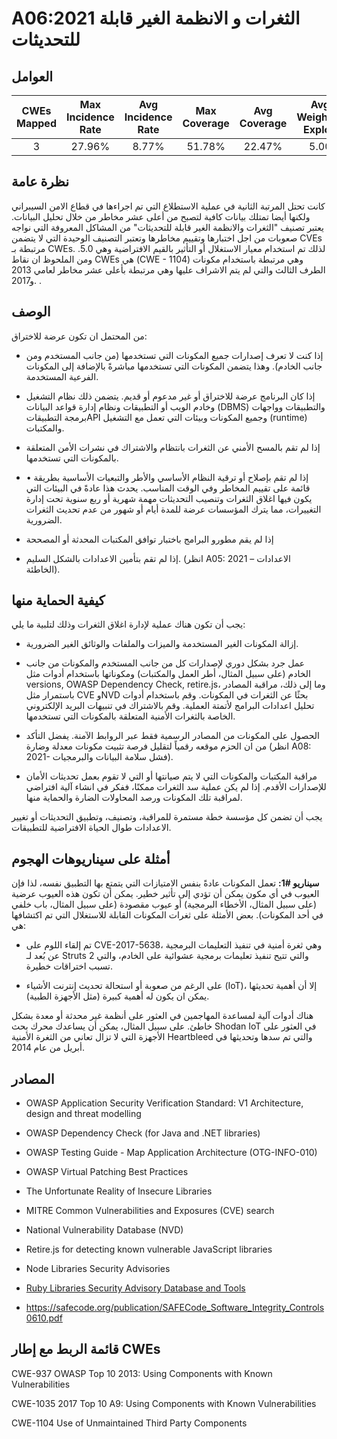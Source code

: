# A06:2021 الثغرات و الانظمة الغير قابلة للتحديثات

## العوامل

| CWEs Mapped | Max Incidence Rate | Avg Incidence Rate | Max Coverage | Avg Coverage | Avg Weighted Exploit | Avg Weighted Impact | Total Occurrences | Total CVEs |
|:-------------:|:--------------------:|:--------------------:|:--------------:|:--------------:|:----------------------:|:---------------------:|:-------------------:|:------------:|
| 3           | 27.96%             | 8.77%              | 51.78%       | 22.47%       | 5.00                 | 5.00                | 30,457            | 0          |

## نظرة عامة


كانت تحتل المرتبة الثانية في عملية الاستطلاع التي تم اجراءها في قطاع الامن السيبراني ولكنها أيضا تمتلك بيانات كافية لتصبح من أعلى عشر مخاطر من خلال تحليل البيانات. يعتبر تصنيف "الثغرات والانظمة الغير قابلة للتحديثات" من المشاكل المعروفة التي نواجه صعوبات من اجل اختبارها وتقييم مخاطرها وتعتبر التصنيف الوحيدة التي لا يتضمن CVEs مرتبطة بـ CWEs. لذلك تم استخدام معيار الاستغلال أو التأثير بالقيم الافتراضية وهي 5.0. ومن الملحوظ ان نقاط CWEs هي (CWE - 1104) وهي مرتبطة باستخدام مكونات الطرف الثالث والتي لم يتم الاشراف عليها وهي مرتبطة بأعلى عشر مخاطر لعامي 2013  و2017.
.

## الوصف 

من المحتمل ان تكون عرضة للاختراق: 

-   إذا كنت لا تعرف إصدارات جميع المكونات التي تستخدمها (من جانب المستخدم ومن جانب الخادم). وهذا يتضمن المكونات التي تستخدمها مباشرةً بالإضافة إلى المكونات الفرعية المستخدمة.

-   إذا كان البرنامج عرضة للاختراق أو غير مدعوم أو قديم. يتضمن ذلك نظام التشغيل وخادم الويب أو التطبيقات ونظام إدارة قواعد البيانات (DBMS) والتطبيقات وواجهات برمجة التطبيقاتAPI وجميع المكونات وبيئات التي تعمل مع التشغيل (runtime) والمكتبات.

-   إذا لم تقم بالمسح الأمني عن الثغرات بانتظام والاشتراك في نشرات الأمن المتعلقة بالمكونات التي تستخدمها.

-   • إذا لم تقم بإصلاح أو ترقية النظام الأساسي والأطر والتبعيات الأساسية بطريقة قائمة على تقييم المخاطر وفي الوقت المناسب. يحدث هذا عادةً في البيئات التي يكون فيها اغلاق الثغرات وتنصيب التحديثات مهمة شهرية أو ربع سنوية تحت إدارة التغييرات، مما يترك المؤسسات عرضة للمدة أيام أو شهور من عدم تحديث الثغرات الضرورية.

-   إذا لم يقم مطورو البرامج باختبار توافق المكتبات المحدثة أو المصححة

-   إذا لم تقم بتأمين الاعدادات بالشكل السليم. (انظر A05: 2021 – الاعدادات الخاطئة).

## كيفية الحماية منها 

يجب أن تكون هناك عملية لإدارة اغلاق الثغرات وذلك لتلبية ما يلي:

-   إزالة المكونات الغير المستخدمة والميزات والملفات والوثائق الغير الضرورية.

-   عمل جرد بشكل دوري لإصدارات كل من جانب المستخدم والمكونات من جانب الخادم (على سبيل المثال، أطر العمل والمكتبات) ومكوناتها باستخدام أدوات مثل versions, OWASP Dependency Check, retire.js، وما إلى ذلك، مراقبة المصادر باستمرار مثل CVE وNVD بحثًا عن الثغرات في المكونات. وقم باستخدام أدوات تحليل اعدادات البرامج لأتمتة العملية. وقم بالاشتراك في تنبيهات البريد الإلكتروني الخاصة بالثغرات الأمنية المتعلقة بالمكونات التي تستخدمها.

-   الحصول على المكونات من المصادر الرسمية فقط عبر الروابط الآمنة. يفضل التأكد من ان الحزم موقعه رقمياً لتقليل فرصة تثبيت مكونات معدلة وضارة (انظر A08: 2021- فشل سلامة البيانات والبرمجيات).

-   مراقبة المكتبات والمكونات التي لا يتم صيانتها أو التي لا تقوم بعمل تحديثات الأمان للإصدارات الأقدم. إذا لم يكن عملية سد الثغرات ممكنًا، ففكر في انشاء آلية افتراضي لمراقبة تلك المكونات ورصد المحاولات الضارة والحماية منها.

يجب أن تضمن كل مؤسسة خطة مستمرة للمراقبة، وتصنيف، وتطبيق التحديثات أو تغيير الاعدادات طوال الحياة الافتراضية للتطبيقات.

## أمثلة على سيناريوهات الهجوم

**سيناريو #1:** 
تعمل المكونات عادةً بنفس الامتيازات التي يتمتع بها التطبيق نفسه، لذا فإن العيوب في أي مكون يمكن أن تؤدي إلى تأثير خطير.  يمكن أن تكون هذه العيوب عرضية (على سبيل المثال، الأخطاء البرمجية) أو عيوب مقصودة (على سبيل المثال، باب خلفي في أحد المكونات).  بعض الأمثلة على ثغرات المكونات القابلة للاستغلال التي تم اكتشافها هي:

-  تم إلقاء اللوم على CVE-2017-5638، وهي ثغرة أمنية في تنفيذ التعليمات البرمجية عن بُعد لـ Struts 2 والتي تتيح تنفيذ تعليمات برمجية عشوائية على الخادم، والتي تسبب اختراقات خطيرة.

-  على الرغم من صعوبة أو استحالة تحديث إنترنت الأشياء (IoT)، إلا أن أهمية تحديثها يمكن ان يكون له أهمية كبيرة (مثل الأجهزة الطبية).

هناك أدوات آلية لمساعدة المهاجمين في العثور على أنظمة غير محدثة أو معدة بشكل خاطئ.  على سبيل المثال، يمكن أن يساعدك محرك بحث Shodan IoT في العثور على الأجهزة التي لا تزال تعاني من الثغرة الأمنية Heartbleed والتي تم سدها وتحديثها في أبريل من عام 2014.

## المصادر

-   OWASP Application Security Verification Standard: V1 Architecture,
    design and threat modelling

-   OWASP Dependency Check (for Java and .NET libraries)

-   OWASP Testing Guide - Map Application Architecture (OTG-INFO-010)

-   OWASP Virtual Patching Best Practices

-   The Unfortunate Reality of Insecure Libraries

-   MITRE Common Vulnerabilities and Exposures (CVE) search

-   National Vulnerability Database (NVD)

-   Retire.js for detecting known vulnerable JavaScript libraries

-   Node Libraries Security Advisories

-   [Ruby Libraries Security Advisory Database and Tools]()

-   https://safecode.org/publication/SAFECode_Software_Integrity_Controls0610.pdf

## قائمة الربط مع إطار CWEs

CWE-937 OWASP Top 10 2013: Using Components with Known Vulnerabilities

CWE-1035 2017 Top 10 A9: Using Components with Known Vulnerabilities

CWE-1104 Use of Unmaintained Third Party Components

